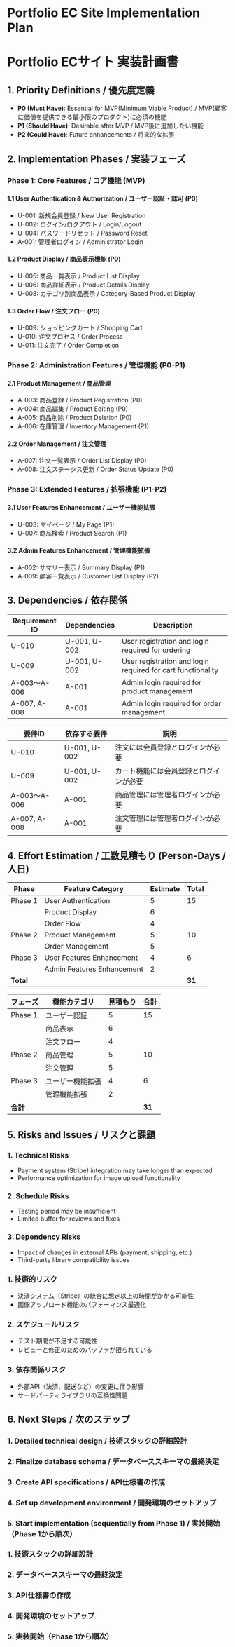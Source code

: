 # Portfolio EC Site Implementation Plan
# Portfolio ECサイト 実装計画書

## 1. Priority Definitions / 優先度定義

- **P0 (Must Have)**: Essential for MVP(Minimum Viable Product) /
MVP(顧客に価値を提供できる最小限のプロダクト)に必須の機能
- **P1 (Should Have)**: Desirable after MVP / MVP後に追加したい機能
- **P2 (Could Have)**: Future enhancements / 将来的な拡張

## 2. Implementation Phases / 実装フェーズ

### Phase 1: Core Features / コア機能 (MVP)

#### 1.1 User Authentication & Authorization / ユーザー認証・認可 (P0)
- U-001: 新規会員登録 / New User Registration
- U-002: ログイン/ログアウト / Login/Logout
- U-004: パスワードリセット / Password Reset
- A-001: 管理者ログイン / Administrator Login

#### 1.2 Product Display / 商品表示機能 (P0)
- U-005: 商品一覧表示 / Product List Display
- U-006: 商品詳細表示 / Product Details Display
- U-008: カテゴリ別商品表示 / Category-Based Product Display

#### 1.3 Order Flow / 注文フロー (P0)
- U-009: ショッピングカート / Shopping Cart
- U-010: 注文プロセス / Order Process
- U-011: 注文完了 / Order Completion

### Phase 2: Administration Features / 管理機能 (P0-P1)

#### 2.1 Product Management / 商品管理
- A-003: 商品登録 / Product Registration (P0)
- A-004: 商品編集 / Product Editing (P0)
- A-005: 商品削除 / Product Deletion (P0)
- A-006: 在庫管理 / Inventory Management (P1)

#### 2.2 Order Management / 注文管理
- A-007: 注文一覧表示 / Order List Display (P0)
- A-008: 注文ステータス更新 / Order Status Update (P0)

### Phase 3: Extended Features / 拡張機能 (P1-P2)

#### 3.1 User Features Enhancement / ユーザー機能拡張
- U-003: マイページ / My Page (P1)
- U-007: 商品検索 / Product Search (P1)

#### 3.2 Admin Features Enhancement / 管理機能拡張
- A-002: サマリー表示 / Summary Display (P1)
- A-009: 顧客一覧表示 / Customer List Display (P2)

## 3. Dependencies / 依存関係

| Requirement ID | Dependencies | Description |
|----------------|--------------|-------------|
| U-010  | U-001, U-002 | User registration and login required for ordering |
| U-009  | U-001, U-002 | User registration and login required for cart functionality |
| A-003〜A-006 | A-001 | Admin login required for product management |
| A-007, A-008 | A-001 | Admin login required for order management |

| 要件ID | 依存する要件 | 説明 |
|--------|------------|------|
| U-010  | U-001, U-002 | 注文には会員登録とログインが必要 |
| U-009  | U-001, U-002 | カート機能には会員登録とログインが必要 |
| A-003〜A-006 | A-001 | 商品管理には管理者ログインが必要 |
| A-007, A-008 | A-001 | 注文管理には管理者ログインが必要 |

## 4. Effort Estimation / 工数見積もり (Person-Days / 人日)

| Phase | Feature Category | Estimate | Total |
|------|------------------|----------|-------|
| Phase 1 | User Authentication | 5 | 15 |
|         | Product Display | 6 | |
|         | Order Flow | 4 | |
| Phase 2 | Product Management | 5 | 10 |
|         | Order Management | 5 | |
| Phase 3 | User Features Enhancement | 4 | 6 |
|         | Admin Features Enhancement | 2 | |
| **Total** | | | **31** |

| フェーズ | 機能カテゴリ | 見積もり | 合計 |
|---------|------------|---------|------|
| Phase 1 | ユーザー認証 | 5 | 15 |
|         | 商品表示 | 6 | |
|         | 注文フロー | 4 | |
| Phase 2 | 商品管理 | 5 | 10 |
|         | 注文管理 | 5 | |
| Phase 3 | ユーザー機能拡張 | 4 | 6 |
|         | 管理機能拡張 | 2 | |
| **合計** | | | **31** |

## 5. Risks and Issues / リスクと課題

### 1. **Technical Risks**
   - Payment system (Stripe) integration may take longer than expected
   - Performance optimization for image upload functionality

### 2. **Schedule Risks**
   - Testing period may be insufficient
   - Limited buffer for reviews and fixes

### 3. **Dependency Risks**
   - Impact of changes in external APIs (payment, shipping, etc.)
   - Third-party library compatibility issues

### 1. **技術的リスク**
   - 決済システム（Stripe）の統合に想定以上の時間がかかる可能性
   - 画像アップロード機能のパフォーマンス最適化

### 2. **スケジュールリスク**
   - テスト期間が不足する可能性
   - レビューと修正のためのバッファが限られている

### 3. **依存関係リスク**
   - 外部API（決済、配送など）の変更に伴う影響
   - サードパーティライブラリの互換性問題

## 6. Next Steps / 次のステップ

### 1. Detailed technical design / 技術スタックの詳細設計
### 2. Finalize database schema / データベーススキーマの最終決定
### 3. Create API specifications / API仕様書の作成
### 4. Set up development environment / 開発環境のセットアップ
### 5. Start implementation (sequentially from Phase 1) / 実装開始（Phase 1から順次）

### 1. 技術スタックの詳細設計
### 2. データベーススキーマの最終決定
### 3. API仕様書の作成
### 4. 開発環境のセットアップ
### 5. 実装開始（Phase 1から順次）
